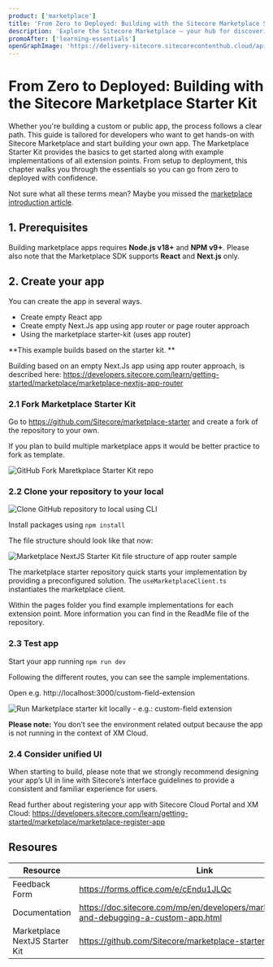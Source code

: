 ```yaml
---
product: ['marketplace']
title: 'From Zero to Deployed: Building with the Sitecore Marketplace Starter Kit'
description: 'Explore the Sitecore Marketplace — your hub for discovering and building ready-to-use extensions that amplify your digital experience platform. Join our Early Access Program to get started with the Marketplace SDK.'
promoAfter: ['learning-essentials']
openGraphImage: 'https://delivery-sitecore.sitecorecontenthub.cloud/api/public/content/d2da3c36914d4b34943ca023f2b5e615?v=cfd5dc08'
---
```


# From Zero to Deployed: Building with the Sitecore Marketplace Starter Kit
Whether you're building a custom or public app, the process follows a clear path. This guide is tailored for developers who want to get hands-on with Sitecore Marketplace and start building your own app. The Marketplace Starter Kit provides the basics to get started along with example implementations of all extension points.  From setup to deployment, this chapter walks you through the essentials so you can go from zero to deployed with confidence.

Not sure what all these terms mean? Maybe you missed the [marketplace introduction article](https://developers.sitecore.com/learn/getting-started/marketplace).

## 1. Prerequisites
Building marketplace apps requires **Node.js v18+** and **NPM v9+**. Please also note that the Marketplace SDK supports **React** and **Next.js** only. 

## 2. Create your app
You can create the app in several ways.
-	Create empty React app
-	Create empty Next.Js app using app router or page router approach
-	Using the marketplace starter-kit (uses app router)

**This example builds based on the starter kit. **	

Building based on an empty Next.Js app using app router approach, is described here: https://developers.sitecore.com/learn/getting-started/marketplace/marketplace-nextjs-app-router


### 2.1 Fork Marketplace Starter Kit
Go to https://github.com/Sitecore/marketplace-starter and create a fork of the repository to your own. 

If you plan to build multiple marketplace apps it would be better practice to fork as template. 

 ![GitHub Fork Maretkplace Starter Kit repo ](https://delivery-sitecore.sitecorecontenthub.cloud/api/public/content/91cb3dd5d2ce49dfb055f9c4d9fd96ab?v=6cb0d845)

### 2.2 Clone your repository to your local

 ![Clone GitHub repository to local using CLI](https://delivery-sitecore.sitecorecontenthub.cloud/api/public/content/2c39f43829334be8a7d5a5c355ce67c0?v=53a66fba)

Install packages using `npm install`

The file structure should look like that now: 

 ![Marketplace NextJS Starter Kit file structure of app router sample](https://delivery-sitecore.sitecorecontenthub.cloud/api/public/content/afe4ed9c2d4443c88dd957c4137a54e5?v=a58f389c)

The marketplace starter repository quick starts your implementation by providing a preconfigured solution. The `useMarketplaceClient.ts` instantiates the marketplace client. 

Within the pages folder you find example implementations for each extension point. More information you can find in the ReadMe file of the repository. 

### 2.3 Test app
Start your app running `npm run dev`

Following the different routes, you can see the sample implementations.

Open e.g. http://localhost:3000/custom-field-extension 

 ![Run Marketplace starter kit locally - e.g.: custom-field extension](https://delivery-sitecore.sitecorecontenthub.cloud/api/public/content/9c39096f40d24e22bff384257a8fe45b?v=d4979f5a)

 **Please note:** You don’t see the environment related output because the app is not running in the context of XM Cloud.

### 2.4 Consider unified UI
When starting to build, please note that we strongly recommend designing your app’s UI in line with Sitecore’s interface guidelines to provide a consistent and familiar experience for users.


Read further about registering your app with Sitecore Cloud Portal and XM Cloud: https://developers.sitecore.com/learn/getting-started/marketplace/marketplace-register-app 


## Resoures
| Resource | Link |
|----------|------|
|Feedback Form|https://forms.office.com/e/cEndu1JLQc|
|Documentation|https://doc.sitecore.com/mp/en/developers/marketplace/testing-and-debugging-a-custom-app.html|
|Marketplace NextJS Starter Kit| https://github.com/Sitecore/marketplace-starter|


<Article 
  title="Configure and Install a custom marketplace app" 
  description="Learn how to take your custom Marketplace app from development to deployment. This guide walks you through the final steps—registering your app in the Sitecore Cloud Portal, selecting extension points, configuring API access, and making it available to your organization." 
  link="/learn/getting-started/marketplace/marketplace-register-app" 
  maxWidth="sm" 
/>
<Article 
  title="Unlock Sitecore’s Potential: Introducing Sitecore Marketplace Custom Apps" 
  description="Discover how Sitecore Marketplace Custom Apps empower developers, architects, and marketers to extend Sitecore with modular, purpose-built solutions. This article introduces the concept of Custom Apps, explains their role in a composable architecture, and highlights how they unlock new capabilities across Sitecore products—without touching the core." 
  link="/learn/getting-started/marketplace/marketplace-starter-kit-nextjs-app-router" 
  maxWidth="sm" 
/>